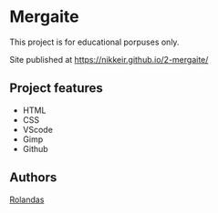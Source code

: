 # Mergaite

This project is for educational porpuses only.

Site published at https://nikkeir.github.io/2-mergaite/

## Project features

- HTML
- CSS
- VScode
- Gimp
- Github

## Authors

[Rolandas](https://github.com/NikkeiR)
